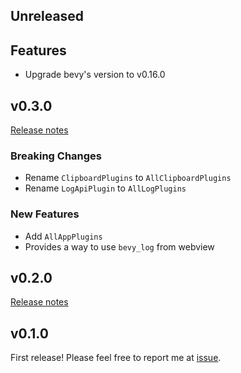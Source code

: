 ## Unreleased

## Features

- Upgrade bevy's version to v0.16.0

## v0.3.0

[Release notes](https://github.com/not-elm/bevy_webview_projects/releases/tag/v0.3.0)

### Breaking Changes

- Rename `ClipboardPlugins` to `AllClipboardPlugins`
- Rename `LogApiPlugin` to `AllLogPlugins`

### New Features

- Add `AllAppPlugins`
- Provides a way to use `bevy_log`
  from webview

## v0.2.0

[Release notes](https://github.com/not-elm/bevy_webview_projects/releases/tag/v0.2.0)

## v0.1.0

First release!
Please feel free to report me at [issue](https://github.com/not-elm/bevy_webview_projects/issues).